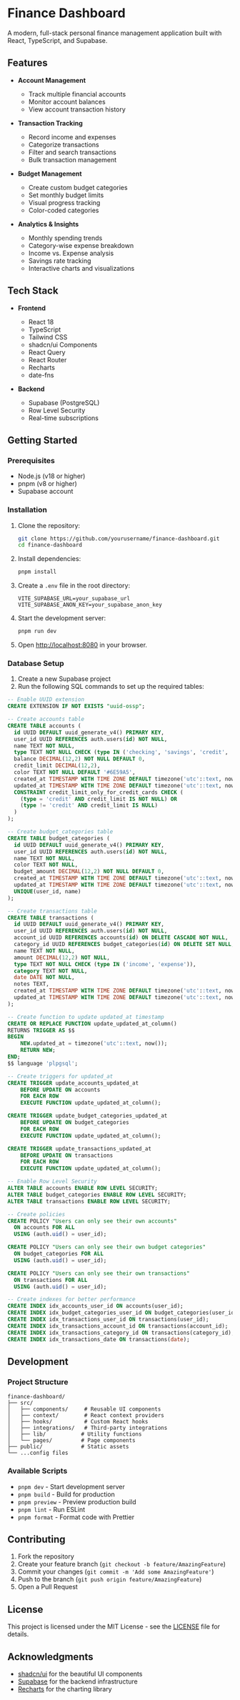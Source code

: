 # Finance Dashboard

A modern, full-stack personal finance management application built with React, TypeScript, and Supabase.


## Features

- **Account Management**
  - Track multiple financial accounts
  - Monitor account balances
  - View account transaction history

- **Transaction Tracking**
  - Record income and expenses
  - Categorize transactions
  - Filter and search transactions
  - Bulk transaction management

- **Budget Management**
  - Create custom budget categories
  - Set monthly budget limits
  - Visual progress tracking
  - Color-coded categories

- **Analytics & Insights**
  - Monthly spending trends
  - Category-wise expense breakdown
  - Income vs. Expense analysis
  - Savings rate tracking
  - Interactive charts and visualizations

## Tech Stack

- **Frontend**
  - React 18
  - TypeScript
  - Tailwind CSS
  - shadcn/ui Components
  - React Query
  - React Router
  - Recharts
  - date-fns

- **Backend**
  - Supabase (PostgreSQL)
  - Row Level Security
  - Real-time subscriptions

## Getting Started

### Prerequisites

- Node.js (v18 or higher)
- pnpm (v8 or higher)
- Supabase account

### Installation

1. Clone the repository:
   ```bash
   git clone https://github.com/yourusername/finance-dashboard.git
   cd finance-dashboard
   ```

2. Install dependencies:
   ```bash
   pnpm install
   ```

3. Create a `.env` file in the root directory:
   ```env
   VITE_SUPABASE_URL=your_supabase_url
   VITE_SUPABASE_ANON_KEY=your_supabase_anon_key
   ```

4. Start the development server:
   ```bash
   pnpm run dev
   ```

5. Open [http://localhost:8080](http://localhost:8080) in your browser.

### Database Setup

1. Create a new Supabase project
2. Run the following SQL commands to set up the required tables:

```sql
-- Enable UUID extension
CREATE EXTENSION IF NOT EXISTS "uuid-ossp";

-- Create accounts table
CREATE TABLE accounts (
  id UUID DEFAULT uuid_generate_v4() PRIMARY KEY,
  user_id UUID REFERENCES auth.users(id) NOT NULL,
  name TEXT NOT NULL,
  type TEXT NOT NULL CHECK (type IN ('checking', 'savings', 'credit', 'investment')),
  balance DECIMAL(12,2) NOT NULL DEFAULT 0,
  credit_limit DECIMAL(12,2),
  color TEXT NOT NULL DEFAULT '#6E59A5',
  created_at TIMESTAMP WITH TIME ZONE DEFAULT timezone('utc'::text, now()) NOT NULL,
  updated_at TIMESTAMP WITH TIME ZONE DEFAULT timezone('utc'::text, now()) NOT NULL,
  CONSTRAINT credit_limit_only_for_credit_cards CHECK (
    (type = 'credit' AND credit_limit IS NOT NULL) OR
    (type != 'credit' AND credit_limit IS NULL)
  )
);

-- Create budget_categories table
CREATE TABLE budget_categories (
  id UUID DEFAULT uuid_generate_v4() PRIMARY KEY,
  user_id UUID REFERENCES auth.users(id) NOT NULL,
  name TEXT NOT NULL,
  color TEXT NOT NULL,
  budget_amount DECIMAL(12,2) NOT NULL DEFAULT 0,
  created_at TIMESTAMP WITH TIME ZONE DEFAULT timezone('utc'::text, now()) NOT NULL,
  updated_at TIMESTAMP WITH TIME ZONE DEFAULT timezone('utc'::text, now()) NOT NULL,
  UNIQUE(user_id, name)
);

-- Create transactions table
CREATE TABLE transactions (
  id UUID DEFAULT uuid_generate_v4() PRIMARY KEY,
  user_id UUID REFERENCES auth.users(id) NOT NULL,
  account_id UUID REFERENCES accounts(id) ON DELETE CASCADE NOT NULL,
  category_id UUID REFERENCES budget_categories(id) ON DELETE SET NULL,
  name TEXT NOT NULL,
  amount DECIMAL(12,2) NOT NULL,
  type TEXT NOT NULL CHECK (type IN ('income', 'expense')),
  category TEXT NOT NULL,
  date DATE NOT NULL,
  notes TEXT,
  created_at TIMESTAMP WITH TIME ZONE DEFAULT timezone('utc'::text, now()) NOT NULL,
  updated_at TIMESTAMP WITH TIME ZONE DEFAULT timezone('utc'::text, now()) NOT NULL
);

-- Create function to update updated_at timestamp
CREATE OR REPLACE FUNCTION update_updated_at_column()
RETURNS TRIGGER AS $$
BEGIN
    NEW.updated_at = timezone('utc'::text, now());
    RETURN NEW;
END;
$$ language 'plpgsql';

-- Create triggers for updated_at
CREATE TRIGGER update_accounts_updated_at
    BEFORE UPDATE ON accounts
    FOR EACH ROW
    EXECUTE FUNCTION update_updated_at_column();

CREATE TRIGGER update_budget_categories_updated_at
    BEFORE UPDATE ON budget_categories
    FOR EACH ROW
    EXECUTE FUNCTION update_updated_at_column();

CREATE TRIGGER update_transactions_updated_at
    BEFORE UPDATE ON transactions
    FOR EACH ROW
    EXECUTE FUNCTION update_updated_at_column();

-- Enable Row Level Security
ALTER TABLE accounts ENABLE ROW LEVEL SECURITY;
ALTER TABLE budget_categories ENABLE ROW LEVEL SECURITY;
ALTER TABLE transactions ENABLE ROW LEVEL SECURITY;

-- Create policies
CREATE POLICY "Users can only see their own accounts"
  ON accounts FOR ALL
  USING (auth.uid() = user_id);

CREATE POLICY "Users can only see their own budget categories"
  ON budget_categories FOR ALL
  USING (auth.uid() = user_id);

CREATE POLICY "Users can only see their own transactions"
  ON transactions FOR ALL
  USING (auth.uid() = user_id);

-- Create indexes for better performance
CREATE INDEX idx_accounts_user_id ON accounts(user_id);
CREATE INDEX idx_budget_categories_user_id ON budget_categories(user_id);
CREATE INDEX idx_transactions_user_id ON transactions(user_id);
CREATE INDEX idx_transactions_account_id ON transactions(account_id);
CREATE INDEX idx_transactions_category_id ON transactions(category_id);
CREATE INDEX idx_transactions_date ON transactions(date);
```

## Development

### Project Structure

```
finance-dashboard/
├── src/
│   ├── components/     # Reusable UI components
│   ├── context/        # React context providers
│   ├── hooks/          # Custom React hooks
│   ├── integrations/   # Third-party integrations
│   ├── lib/           # Utility functions
│   └── pages/         # Page components
├── public/            # Static assets
└── ...config files
```

### Available Scripts

- `pnpm dev` - Start development server
- `pnpm build` - Build for production
- `pnpm preview` - Preview production build
- `pnpm lint` - Run ESLint
- `pnpm format` - Format code with Prettier

## Contributing

1. Fork the repository
2. Create your feature branch (`git checkout -b feature/AmazingFeature`)
3. Commit your changes (`git commit -m 'Add some AmazingFeature'`)
4. Push to the branch (`git push origin feature/AmazingFeature`)
5. Open a Pull Request

## License

This project is licensed under the MIT License - see the [LICENSE](LICENSE) file for details.

## Acknowledgments

- [shadcn/ui](https://ui.shadcn.com/) for the beautiful UI components
- [Supabase](https://supabase.com/) for the backend infrastructure
- [Recharts](https://recharts.org/) for the charting library